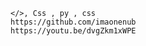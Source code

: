 ```Why Lua so hard JK
</>, Css , py , css
https://github.com/imaonenub
https://youtu.be/dvgZkm1xWPE
```
